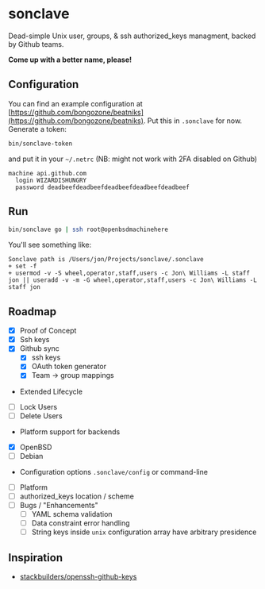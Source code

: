 # sonclave
Dead-simple Unix user, groups, & ssh authorized_keys managment, backed by Github teams.

**Come up with a better name, please!**

## Configuration

You can find an example configuration at [https://github.com/bongozone/beatniks](https://github.com/bongozone/beatniks).
Put this in `.sonclave` for now. Generate a token:
```sh
bin/sonclave-token
```
and put it in your `~/.netrc` (NB: might not work with 2FA disabled on Github)
```
machine api.github.com
  login WIZARDISHUNGRY
  password deadbeefdeadbeefdeadbeefdeadbeefdeadbeef
```

## Run

```sh
bin/sonclave go | ssh root@openbsdmachinehere
```

You'll see something like:
```
Sonclave path is /Users/jon/Projects/sonclave/.sonclave
+ set -f
+ usermod -v -S wheel,operator,staff,users -c Jon\ Williams -L staff jon || useradd -v -m -G wheel,operator,staff,users -c Jon\ Williams -L staff jon
```

## Roadmap

- [x] Proof of Concept
- [x] Ssh keys
- [x] Github sync
  - [x] ssh keys
  - [x] OAuth token generator
  - [x] Team -> group mappings
-  Extended Lifecycle
  - [ ] Lock Users
  - [ ] Delete Users
- Platform support for backends
 - [x] OpenBSD
 - [ ] Debian
- Configuration options `.sonclave/config` or command-line
 - [ ] Platform
 - [ ] authorized_keys location / scheme
- [ ] Bugs / "Enhancements"
  - [ ] YAML schema validation
  - [ ] Data constraint error handling
  - [ ] String keys inside `unix` configuration array have arbitrary presidence

## Inspiration
- [stackbuilders/openssh-github-keys](https://github.com/stackbuilders/openssh-github-keys)
